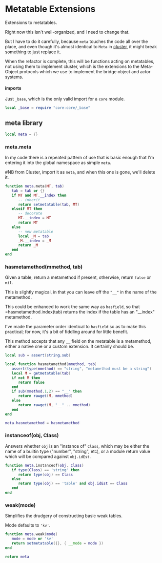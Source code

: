 # Metatable Extensions


  Extensions to metatables\.

Right now this isn't well\-organized, and I need to change that\.

But I have to do it carefully, because `meta` touches the code all over the
place, and even though it's almost identical to `Meta` in [cluster](https://gitlab.com/special-circumstance/core/-/blob/trunk/doc/md/core/cluster.md), it might break something to just replace it\.

When the refactor is complete, this will be functions acting on metatables,
not using them to implement cluster, which is the extensions to the
Meta\-Object protocols which we use to implement the bridge object and actor
systems\.


#### imports

Just `_base`, which is the only valid import for a `core` module\.

```lua
local _base = require "core:core/_base"
```


## meta library

```lua
local meta = {}
```


### meta\.meta

In my code there is a repeated pattern of use that is basic enough that I'm
entering it into the global namespace as simple `meta`\.

\#NB
from Cluster, import it as `meta`, and when this one is gone, we'll delete it\.

```lua
function meta.meta(MT, tab)
   tab = tab or {}
   if MT and MT.__index then
      -- inherit
      return setmetatable(tab, MT)
   elseif MT then
      -- decorate
      MT.__index = MT
      return MT
   else
      -- new metatable
      local _M = tab
      _M.__index = _M
      return _M
   end
end
```


### hasmetamethod\(mmethod, tab\)

Given a table, return a metamethod if present, otherwise, return `false` or
`nil`\.

This is slightly magical, in that you can leave off the `"__"` in the name
of the metamethod\.

This could be enhanced to work the same way as `hasfield`, so that
=hasmetamethod\.index\(tab\) returns the index if the table has an "\_\_index"
metamethod\.

I've made the parameter order identical to `hasfield` so as to make this
practical; for now, it's a bit of fiddling around for little benefit\.

This method accepts that any `__` field on the metatable is a metamethod,
either a native one or a custom extension\.  It certainly should be\.

```lua
local sub = assert(string.sub)

local function hasmetamethod(mmethod, tab)
   assert(type(mmethod) == "string", "metamethod must be a string")
   local M = getmetatable(tab)
   if not M then
      return false
   end
   if sub(mmethod,1,2) == "__" then
      return rawget(M, mmethod)
   else
      return rawget(M, "__" .. mmethod)
   end
end

meta.hasmetamethod = hasmetamethod
```


### instanceof\(obj, Class\)

  Answers whether `obj` is an "instance of" `Class`, which may be either the
name of a builtin type \("number", "string", etc\), or a module return value
which will be compared against `obj.idEst`\.

```lua
function meta.instanceof(obj, Class)
   if type(Class) == 'string' then
      return type(obj) == Class
   else
      return type(obj) == 'table' and obj.idEst == Class
   end
end
```



### weak\(mode\)

Simplifies the drudgery of constructing basic weak tables\.

Mode defaults to `'kv'`\.

```lua
function meta.weak(mode)
   mode = mode or 'kv'
   return setmetatable({}, { __mode = mode })
end
```

```lua
return meta
```
